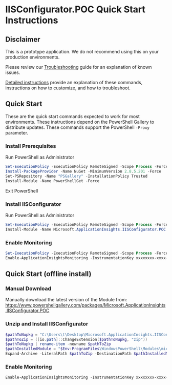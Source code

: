 # IISConfigurator.POC Quick Start Instructions

## Disclaimer
This is a prototype application. 
We do not recommend using this on your production environments.

Please review our [Troubleshooting](Troubleshooting.md) guide for an explanation of known issues.

[Detailed instructions](DetailedInstructions.md) provide an explanation of these commands, instructions on how to customize, and how to troubleshoot.

## Quick Start
These are the quick start commands expected to work for most environments. These instructions depend on the PowerShell Gallery to distribute updates. These commands support the PowerShell `-Proxy` parameter.


### Install Prerequisites
Run PowerShell as Administrator
```powershell
Set-ExecutionPolicy -ExecutionPolicy RemoteSigned -Scope Process -Force
Install-PackageProvider -Name NuGet -MinimumVersion 2.8.5.201 -Force
Set-PSRepository -Name "PSGallery" -InstallationPolicy Trusted
Install-Module -Name PowerShellGet -Force
```	
Exit PowerShell

### Install IISConfigurator
Run PowerShell as Administrator
```powershell	
Set-ExecutionPolicy -ExecutionPolicy RemoteSigned -Scope Process -Force
Install-Module -Name Microsoft.ApplicationInsights.IISConfigurator.POC -AllowPrerelease -AcceptLicense
```	

### Enable Monitoring
```powershell
Set-ExecutionPolicy -ExecutionPolicy RemoteSigned -Scope Process -Force
Enable-ApplicationInsightsMonitoring -InstrumentationKey xxxxxxxx-xxxx-xxxx-xxxx-xxxxxxxxxxxx
```
	
		
##  Quick Start (offline install)
### Manual Download
Manually download the latest version of the Module from: https://www.powershellgallery.com/packages/Microsoft.ApplicationInsights.IISConfigurator.POC 

### Unzip and Install IISConfigurator
```powershell
$pathToNupkg = "C:\Users\t\Desktop\Microsoft.ApplicationInsights.IISConfigurator.POC.0.2.0-alpha.nupkg"
$pathToZip = ([io.path]::ChangeExtension($pathToNupkg, "zip"))
$pathToNupkg | rename-item -newname $pathToZip
$pathInstalledModule = "$Env:ProgramFiles\WindowsPowerShell\Modules\microsoft.applicationinsights.iisconfigurator.poc"
Expand-Archive -LiteralPath $pathToZip -DestinationPath $pathInstalledModule
```
### Enable Monitoring
```powershell
Enable-ApplicationInsightsMonitoring -InstrumentationKey xxxxxxxx-xxxx-xxxx-xxxx-xxxxxxxxxxxx
```
